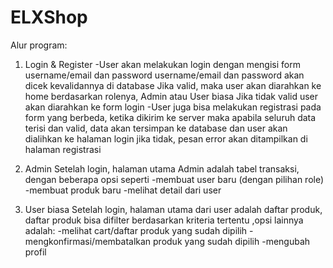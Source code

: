 # ELXShop
Alur program:

1. Login & Register
   -User akan melakukan login dengan mengisi form username/email dan password
         username/email dan password akan dicek kevalidannya di database
             Jika valid, maka user akan diarahkan ke home berdasarkan rolenya, Admin atau User biasa
             Jika tidak valid user akan diarahkan ke form login
   -User juga bisa melakukan registrasi pada form yang berbeda, ketika dikirim ke server maka
        apabila seluruh data terisi dan valid, data akan tersimpan ke database dan user akan dialihkan ke halaman login
        jika tidak, pesan error akan ditampilkan di halaman registrasi

2. Admin
    Setelah login, halaman utama Admin adalah tabel transaksi, dengan beberapa opsi seperti
            -membuat user baru (dengan pilihan role)
            -membuat produk baru
            -melihat detail dari user

3. User biasa
    Setelah login, halaman utama dari user adalah daftar produk, daftar produk bisa difilter berdasarkan kriteria tertentu
    ,opsi lainnya adalah:
            -melihat cart/daftar produk yang sudah dipilih
            -mengkonfirmasi/membatalkan produk yang sudah dipilih
            -mengubah profil